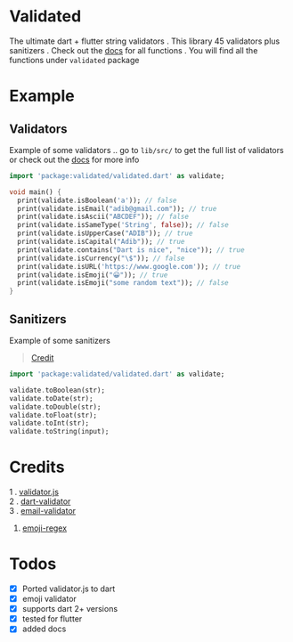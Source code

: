 # Validated
 The ultimate dart + flutter string validators . This library 45 validators plus sanitizers . Check out the [docs](https://pub.dev/documentation/validated/latest/validated/validated-library.html) for all functions . You will find all the functions under ```validated``` package

# Example

## Validators
Example of some validators .. go to ```lib/src/``` to get the full list of validators or check out the [docs](https://pub.dev/documentation/validated/latest/validated/validated-library.html) for more info
```dart
import 'package:validated/validated.dart' as validate;

void main() {
  print(validate.isBoolean('a')); // false
  print(validate.isEmail("adib@gmail.com")); // true
  print(validate.isAscii("ABCDEF")); // false
  print(validate.isSameType('String', false)); // false
  print(validate.isUpperCase("ADIB")); // true
  print(validate.isCapital("Adib")); // true
  print(validate.contains("Dart is nice", "nice")); // true
  print(validate.isCurrency("\$")); // false
  print(validate.isURL('https://www.google.com')); // true
  print(validate.isEmoji("😀")); // true
  print(validate.isEmoji("some random text")); // false
}
```

## Sanitizers
Example of some sanitizers
> [Credit](https://github.com/karan/validator.dart/blob/master/lib/src/sanitizer.dart)
```dart
import 'package:validated/validated.dart' as validate;

validate.toBoolean(str);
validate.toDate(str);
validate.toDouble(str);
validate.toFloat(str);
validate.toInt(str);
validate.toString(input);
```

 # Credits
1 . [validator.js](https://github.com/validatorjs/validator.js)
<br>
2 . [dart-validator](https://github.com/karan/validator.dart)
<br>
3 . [email-validator](https://github.com/manishsaraan/email-validator)
<br>
1. [emoji-regex](https://www.regextester.com/106421)

# Todos
- [x] Ported validator.js to dart
- [x] emoji validator
- [x] supports dart 2+ versions
- [x] tested for flutter
- [x] added docs
